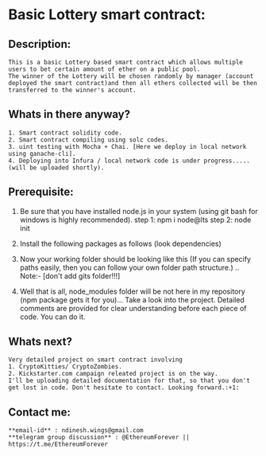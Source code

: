 # Basic Lottery smart contract:

## Description:

	This is a basic Lottery based smart contract which allows multiple users to bet certain amount of ether on a public pool. 
	The winner of the Lottery will be chosen randomly by manager (account deployed the smart contract)and then all ethers collected will be then transferred to the winner's account.
	
## Whats in there anyway?

	1. Smart contract solidity code.
	2. Smart contract compiling using solc codes.
	3. uint testing with Mocha + Chai. [Here we deploy in local network using ganache-cli].
	4. Deploying into Infura / local network code is under progress.....(will be uploaded shortly).
	
## Prerequisite:

1. Be sure that you have installed node.js in your system (using git bash for windows is highly recommended).
	step 1: npm i node@lts
	step 2: node init
2. Install the following packages as follows (look dependencies)
 
3. Now your working folder should be looking like this (If you can specify paths easily, then you can follow your own folder path structure.) .. Note:- [don't add gits folder!!!]
 
4. Well that is all, node_modules folder will be not here in my repository (npm package gets it for you)... Take a look into the project. Detailed comments are provided for clear understanding before each piece of code. You can do it.

## Whats next?

	Very detailed project on smart contract involving 
	1. CryptoKitties/ CryptoZombies.
	2. Kickstarter.com campaign releated project is on the way. 
	I'll be uploading detailed documentation for that, so that you don't get lost in code. Don't hesitate to contact. Looking forward.:+1:

## Contact me:

	**email-id** : ndinesh.wings@gmail.com
	**telegram group discussion** : @EthereumForever || https://t.me/EthereumForever

